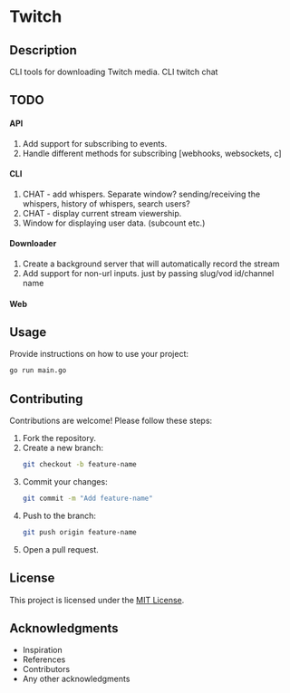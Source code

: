 # Twitch

## Description
CLI tools for downloading Twitch media. CLI twitch chat

## TODO
#### API
1. Add support for subscribing to events.
2. Handle different methods for subscribing [webhooks, websockets, c]
#### CLI
1. CHAT - add whispers. Separate window? sending/receiving the whispers, history of whispers, search users?
2. CHAT - display current stream viewership.
2. Window for displaying user data. (subcount etc.)
#### Downloader
1. Create a background server that will automatically record the stream
2. Add support for non-url inputs. just by passing slug/vod id/channel name
#### Web

## Usage
Provide instructions on how to use your project:
```bash
go run main.go
```

## Contributing
Contributions are welcome! Please follow these steps:
1. Fork the repository.
2. Create a new branch:
	```bash
	git checkout -b feature-name
	```
3. Commit your changes:
	```bash
	git commit -m "Add feature-name"
	```
4. Push to the branch:
	```bash
	git push origin feature-name
	```
5. Open a pull request.

## License
This project is licensed under the [MIT License](LICENSE).

## Acknowledgments
- Inspiration
- References
- Contributors
- Any other acknowledgments